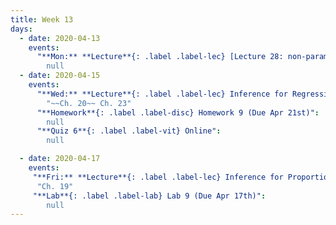 ```yaml
---
title: Week 13
days:
  - date: 2020-04-13
    events:
      "**Mon:** **Lecture**{: .label .label-lec} [Lecture 28: non-parametrics](https://ph142-ucb.github.io/sp20/src/lec/l28_nonpara.pdf) [(code)](https://r.datahub.berkeley.edu/hub/user-redirect/git-pull?repo=https%3A%2F%2Fgithub.com%2Fnnpok%2Fph142-sp20&urlpath=rstudio%2F)[(recording)](https://bcourses.berkeley.edu/courses/1490339/pages/l28) ":
        null
  - date: 2020-04-15
    events:
      "**Wed:** **Lecture**{: .label .label-lec} Inference for Regression":
        "~~Ch. 20~~ Ch. 23"
      "**Homework**{: .label .label-disc} Homework 9 (Due Apr 21st)":
        null
      "**Quiz 6**{: .label .label-vit} Online":
        null

  - date: 2020-04-17
    events:
     "**Fri:** **Lecture**{: .label .label-lec} Inference for Proportion":
      "Ch. 19"
     "**Lab**{: .label .label-lab} Lab 9 (Due Apr 17th)":
        null
---
```

